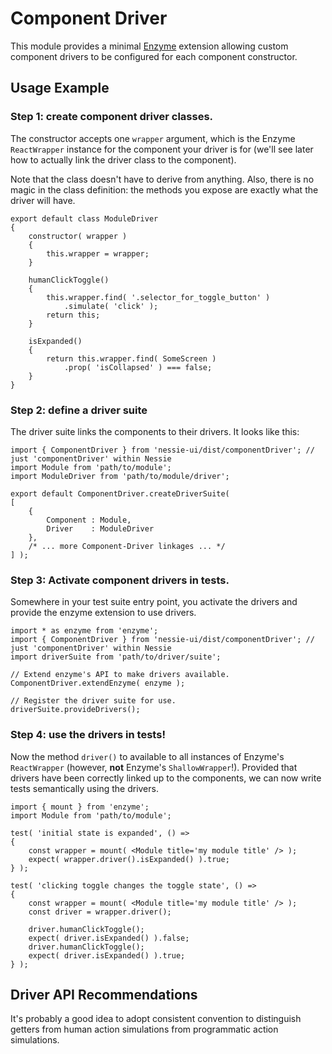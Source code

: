 Component Driver
================

This module provides a minimal [Enzyme](https://github.com/airbnb/enzyme)
extension allowing custom component drivers to be configured for each component
constructor.


Usage Example
-------------

### Step 1: create component driver classes.

The constructor accepts one `wrapper` argument, which is the Enzyme `ReactWrapper`
instance for the component your driver is for (we'll see later how to actually
link the driver class to the component).

Note that the class doesn't have to derive from anything. Also, there is no
magic in the class definition: the methods you expose are exactly what the
driver will have.

```es6
export default class ModuleDriver
{
    constructor( wrapper )
    {
        this.wrapper = wrapper;
    }

    humanClickToggle()
    {
        this.wrapper.find( '.selector_for_toggle_button' )
            .simulate( 'click' );
        return this;
    }

    isExpanded()
    {
        return this.wrapper.find( SomeScreen )
            .prop( 'isCollapsed' ) === false;
    }
}
```


### Step 2: define a driver suite

The driver suite links the components to their drivers. It looks like this:


```es6
import { ComponentDriver } from 'nessie-ui/dist/componentDriver'; // just 'componentDriver' within Nessie
import Module from 'path/to/module';
import ModuleDriver from 'path/to/module/driver';

export default ComponentDriver.createDriverSuite(
[
    {
        Component : Module,
        Driver    : ModuleDriver
    },
    /* ... more Component-Driver linkages ... */
] );
```


### Step 3: Activate component drivers in tests.

Somewhere in your test suite entry point, you activate the drivers and provide
the enzyme extension to use drivers.


```es6
import * as enzyme from 'enzyme';
import { ComponentDriver } from 'nessie-ui/dist/componentDriver'; // just 'componentDriver' within Nessie
import driverSuite from 'path/to/driver/suite';

// Extend enzyme's API to make drivers available.
ComponentDriver.extendEnzyme( enzyme );

// Register the driver suite for use.
driverSuite.provideDrivers();
```


### Step 4: use the drivers in tests!

Now the method `driver()` to available to all instances of Enzyme's `ReactWrapper`
(however, **not** Enzyme's `ShallowWrapper`!). Provided that drivers have been
correctly linked up to the components, we can now write tests semantically
using the drivers.

```es6
import { mount } from 'enzyme';
import Module from 'path/to/module';

test( 'initial state is expanded', () =>
{
    const wrapper = mount( <Module title='my module title' /> );
    expect( wrapper.driver().isExpanded() ).true;
} );

test( 'clicking toggle changes the toggle state', () =>
{
    const wrapper = mount( <Module title='my module title' /> );
    const driver = wrapper.driver();

    driver.humanClickToggle();
    expect( driver.isExpanded() ).false;
    driver.humanClickToggle();
    expect( driver.isExpanded() ).true;
} );
```

Driver API Recommendations
--------------------------

It's probably a good idea to adopt consistent convention to distinguish
getters from human action simulations from programmatic action simulations.
